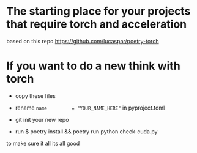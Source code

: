 # The starting place for your projects that require torch and acceleration

based on this repo https://github.com/lucaspar/poetry-torch

# If you want to do a new think with torch

- copy these files
- rename  `name         = "YOUR_NAME_HERE"` in pyproject.toml
- git init your new repo

- run
$ poetry install && poetry run python check-cuda.py

to make sure it all its all good
